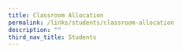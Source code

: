 ```yaml
---
title: Classroom Allocation
permalink: /links/students/classroom-allocation
description: ""
third_nav_title: Students
---
```

